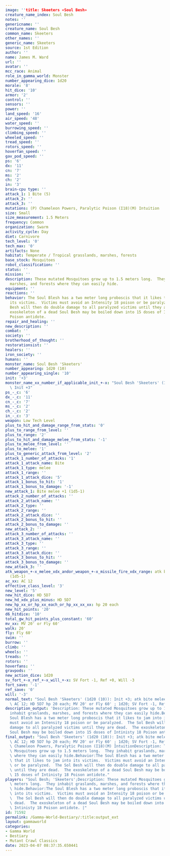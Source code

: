 ```yaml
---
image: ''title: Skeeters «Soul Besh»
creature_name_index: Soul Besh
notes: ''
genericname: ''
creature_name: Soul Besh
common_name: Skeeters
other_names: ''
generic_name: Skeeters
source: 1st Edition
author: ''
name: James M. Ward
url: ''
avatar: ''
mcc_race: Animal
role_in_gamma_world: Monster
number_appearing_dice: 1d20
morale: '8'
hit_dice: '10'
armor: '2'
control: ''
sensors: ''
power: ''
land_speed: '16'
air_speed: '48'
water_speed: ''
burrowing_speed: ''
climbing_speed: ''
wheeled_speed: ''
tread_speed: ''
rotors_speed: ''
hoverfan_speed: ''
gav_pod_speed: ''
ps: '6'
dx: '11'
cn: '7'
ms: '2'
ch: '2'
in: '3'
brain-cpu type: ''
attack_1: 1 Bite (5)
attack_2: ''
attack_3: ''
mutations: (P) Chameleon Powers, Paralytic Poison (I18)(M) Intuition
size: Small
size_measurement: 1.5 Meters
frequency: Common
organization: Swarm
activity_cycle: Day
diet: Carnivore
tech_level: '0'
tech_max: '0'
artifacts: None
habitat: Temperate / Tropical grasslands, marshes, forests
base_stock: Mosquitoes
robot_classification: ''
status: ''
mission: ''
description: These mutated Mosquitoes grow up to 1.5 meters long.  They inhabit graslands,
  marshes, and forests where they can easily hide.
equipment: ''
reactions: ''
behavior: The Soul Blesh has a two meter long proboscis that it likes to jam into
  its victims.  Victims must avoid an Intensity 18 poison or be paralyzed.  The Sol
  Besh will then do double damage to all paralyzed victims until they are dead.  The
  exoskeleton of a dead Soul Besh may be boiled down into 15 doses of Intinisty 18
  Poison antidote.
repair_and_healing: ''
new_description: ''
combat: ''
society: ''
brotherhood_of_thought: ''
restorationsist: ''
healers: ''
iron_society: ''
humans: ''
monster_name: Soul Besh 'Skeeters'
number_appearing: 1d20 (10)
number_appearing_single: '10'
init: '+3'
monster_name_xx_number_if_applicable_init_+-x: "Soul Besh 'Skeeters' (1d20 (10)):\
  \ Init +3"
ps_-_c: '6'
dx_-_c: '11'
cn_-_c: '7'
ms_-_c: '2'
ch_-_c: '2'
in_-_c: '3'
weapon: Low Tech Level
plus_to_hit_and_damage_range_from_stats: '0'
plus_to_range_from_level: ''
plus_to_range: '2'
plus_to_hit_and_damage_melee_from_stats: '-1'
plus_to_melee_from_level: ''
plus_to_melee: '1'
plus_to_generic_attack_from_level: '2'
attack_1_number_of_attacks: '1'
attack_1_attack_name: Bite
attack_1_type: melee
attack_1_range: ''
attack_1_attack_dice: '5'
attack_1_bonus_to_hit: '1'
attack_1_bonus_to_damage: '-1'
new_attack_1: Bite melee +1 (1d5-1)
attack_2_number_of_attacks: ''
attack_2_attack_name: ''
attack_2_type: ''
attack_2_range: ''
attack_2_attack_dice: ''
attack_2_bonus_to_hit: ''
attack_2_bonus_to_damage: ''
new_attack_2: ''
attack_3_number_of_attacks: ''
attack_3_attack_name: ''
attack_3_type: ''
attack_3_range: ''
attack_3_attack_dice: ''
attack_3_bonus_to_hit: ''
attack_3_bonus_to_damage: ''
new_attack_3: ''
atk_weapon_+-x_melee_xdx_andor_weapon_+-x_missile_fire_xdx_range: atk bite melee +1
  (1d5-1)
ac_xx: AC 12
effective_class_level: '3'
new_level: '5'
new_hit_dice: HD 5D7
new_hd_xdx_plus_minus: HD 5D7
new_hp_xx_or_hp_xx_each_or_hp_xx_xx_xx: hp 20 each
new_hit_points: '20'
d6_hitdice: '10'
total_gw_hit_points_plus_constant: '60'
mv_xx: MV 20' or Fly 60'
walk: 20'
fly: Fly 60'
swim: ''
burrow: ''
climb: ''
wheels: ''
treads: ''
rotors: ''
hoverfans: ''
gravpods: ''
new_action_dice: 1d20
sv_fort_+-x_ref_+-x_will_+-x: SV Fort -1, Ref +0, Will -3
fort_save: '-1'
ref_save: '0'
will: '-3'
normal_text: "Soul Besh 'Skeeters' (1d20 (10)): Init +3; atk bite melee +1 (1d5-1);\
  \ AC 12; HD 5D7 hp 20 each; MV 20' or Fly 60' ; 1d20; SV Fort -1, Ref +0, Will -3"
description_output: 'Description: These mutated Mosquitoes grow up to 1.5 meters long.  They
  inhabit graslands, marshes, and forests where they can easily hide.Behavior:The
  Soul Blesh has a two meter long proboscis that it likes to jam into its victims.  Victims
  must avoid an Intensity 18 poison or be paralyzed.  The Sol Besh will then do double
  damage to all paralyzed victims until they are dead.  The exoskeleton of a dead
  Soul Besh may be boiled down into 15 doses of Intinisty 18 Poison antidote.'
final_output: "Soul Besh 'Skeeters' (1d20 (10)): Init +3; atk bite melee +1 (1d5-1);\
  \ AC 12; HD 5D7 hp 20 each; MV 20' or Fly 60' ; 1d20; SV Fort -1, Ref +0, Will -3(P)\
  \ Chameleon Powers, Paralytic Poison (I18)(M) IntuitionDescription: These mutated\
  \ Mosquitoes grow up to 1.5 meters long.  They inhabit graslands, marshes, and forests\
  \ where they can easily hide.Behavior:The Soul Blesh has a two meter long proboscis\
  \ that it likes to jam into its victims.  Victims must avoid an Intensity 18 poison\
  \ or be paralyzed.  The Sol Besh will then do double damage to all paralyzed victims\
  \ until they are dead.  The exoskeleton of a dead Soul Besh may be boiled down into\
  \ 15 doses of Intinisty 18 Poison antidote."
players: "Soul Besh; 'Skeeters';Description: These mutated Mosquitoes grow up to 1.5\
  \ meters long.  They inhabit graslands, marshes, and forests where they can easily\
  \ hide.Behavior:The Soul Blesh has a two meter long proboscis that it likes to jam\
  \ into its victims.  Victims must avoid an Intensity 18 poison or be paralyzed.\
  \  The Sol Besh will then do double damage to all paralyzed victims until they are\
  \ dead.  The exoskeleton of a dead Soul Besh may be boiled down into 15 doses of\
  \ Intinisty 18 Poison antidote. |"
id: 71592
permalink: /Gamma-World-Bestiary/:title:output_ext
layout: gammaworld
categories:
- Gamma World
- Bestiary
- Mutant Crawl Classics
date: 2023-04-07 08:37:35.650441
---
```

